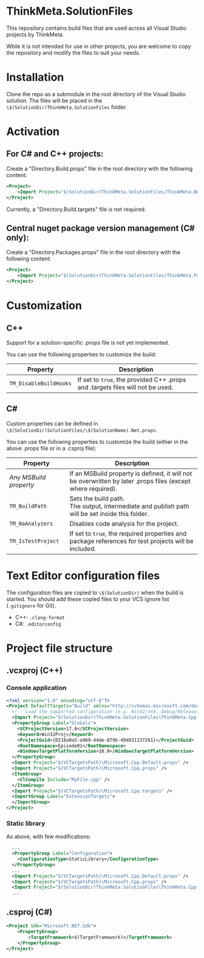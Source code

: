 # ThinkMeta.SolutionFiles

This repository contains build files that are used across all Visual Studio projects by ThinkMeta.

While it is not intended for use in other projects, you are welcome to copy the repository and modify the files to suit your needs.

# Installation

Clone the repo as a submodule in the root directory of the Visual Studio solution. The files will be placed in the `\$(SolutionDir)ThinkMeta.SolutionFiles` folder.

# Activation

## For C# and C++ projects:

Create a "Directory.Build.props" file in the root directory with the following content:

```xml
<Project>
    <Import Project="$(SolutionDir)ThinkMeta.SolutionFiles/ThinkMeta.Build.props"/>
</Project>
```

Currently, a "Directory.Build.targets" file is not required.

## Central nuget package version management (C# only):

Create a "Directory.Packages.props" file in the root directory with the following content:

```xml
<Project>
    <Import Project="$(SolutionDir)ThinkMeta.SolutionFiles/ThinkMeta.Packages.props" />
</Project>
```

# Customization

## C++

Support for a solution-specific .props file is not yet implemented.

You can use the following properties to customize the build:

|Property|Description|
|---|---|
|`TM_DisableBuildHooks`|If set to `true`, the provided C++ .props and .targets files will not be used.|

## C#

Custom properties can be defined in `\$(SolutionDir)SolutionFiles/\$(SolutionName).Net.props`.

You can use the following properties to customize the build (either in the above .props file or in a .csproj file):

|Property|Description|
|---|---|
|<i>Any MSBuild property</i>|If an MSBuild property is defined, it will not be overwritten by later .props files (except where required).|
|`TM_BuildPath`|Sets the build path.<br>The output, intermediate and publish path will be set inside this folder.|
|`TM_NoAnalyzers`|Disables code analysis for the project.|
|`TM_IsTestProject`|If set to `true`, the required properties and package references for test projects will be included.

# Text Editor configuration files

The configuration files are copied to `\$(SolutionDir)` when the build is started. You should add these copied files to your VCS ignore list (`.gitignore` for Git).

* C++: `.clang-format`
* C#: `.editorconfig`

# Project file structure

## .vcxproj (C++)

### Console application

```xml
<?xml version="1.0" encoding="utf-8"?>
<Project DefaultTargets="Build" xmlns="http://schemas.microsoft.com/developer/msbuild/2003">
  <!-- Load the supported configuration (e.g. Win32/x64, Debug/Release, ...) -->
  <Import Project="$(SolutionDir)ThinkMeta.SolutionFiles\ThinkMeta.Cpp.Configurations.props" />
  <PropertyGroup Label="Globals">
    <VCProjectVersion>17.0</VCProjectVersion>
    <Keyword>Win32Proj</Keyword>
    <ProjectGuid>{0218a0a5-a969-44de-879b-49d831137261}</ProjectGuid>
    <RootNamespace>Episode01</RootNamespace>
    <WindowsTargetPlatformVersion>10.0</WindowsTargetPlatformVersion>
  </PropertyGroup>
  <Import Project="$(VCTargetsPath)\Microsoft.Cpp.Default.props" />
  <Import Project="$(VCTargetsPath)\Microsoft.Cpp.props" />
  <ItemGroup>
    <ClCompile Include="MyFile.cpp" />
  </ItemGroup>
  <Import Project="$(VCTargetsPath)\Microsoft.Cpp.targets" />
  <ImportGroup Label="ExtensionTargets">
  </ImportGroup>
</Project>
```

### Static library

As above, with few modifications:

```xml
  ...
  <PropertyGroup Label="Configuration">
    <ConfigurationType>StaticLibrary</ConfigurationType>
  </PropertyGroup>
  ...
  <Import Project="$(VCTargetsPath)\Microsoft.Cpp.Default.props" />
  <Import Project="$(VCTargetsPath)\Microsoft.Cpp.props" />
  <Import Project="$(SolutionDir)ThinkMeta.SolutionFiles\ThinkMeta.Cpp.StaticLibrary.props" />
  ...
```

## .csproj (C#)

```xml
<Project Sdk="Microsoft.NET.Sdk">
    <PropertyGroup>
        <TargetFramework>$(TargetFramework)</TargetFramework>
    </PropertyGroup>
</Project>
```
